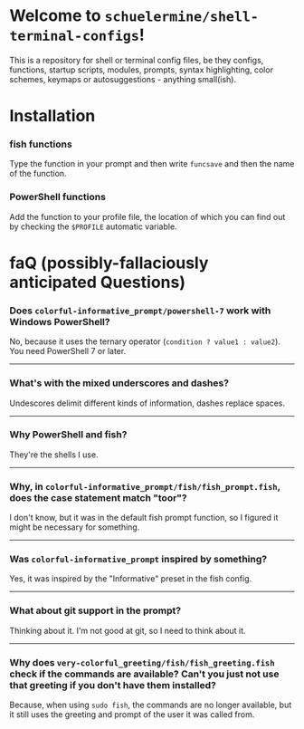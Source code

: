 # Welcome to `schuelermine/shell-terminal-configs`!

This is a repository for shell or terminal config files, be they configs, functions, startup scripts, modules, prompts, syntax highlighting, color schemes, keymaps or autosuggestions - anything small(ish).

# Installation

### fish functions

Type the function in your prompt and then write `funcsave` and then the name of the function.

### PowerShell functions

Add the function to your profile file, the location of which you can find out by checking the `$PROFILE` automatic variable.

# faQ (possibly-**f**allaciously **a**nticipated **Q**uestions)

### Does `colorful-informative_prompt/powershell-7` work with Windows PowerShell?

No, because it uses the ternary operator (`condition ? value1 : value2`).
You need PowerShell 7 or later.

---

### What's with the mixed underscores and dashes?

Undescores delimit different kinds of information, dashes replace spaces.

---

### Why PowerShell and fish?

They're the shells I use.

---

### Why, in `colorful-informative_prompt/fish/fish_prompt.fish`, does the case statement match "toor"?

I don't know, but it was in the default fish prompt function, so I figured it might be necessary for something.

---

### Was `colorful-informative_prompt` inspired by something?

Yes, it was inspired by the "Informative" preset in the fish config.

---

### What about git support in the prompt?

Thinking about it. I'm not good at git, so I need to think about it.

---

### Why does `very-colorful_greeting/fish/fish_greeting.fish` check if the commands are available? Can't you just not use that greeting if you don't have them installed?

Because, when using `sudo fish`, the commands are no longer available, but it still uses the greeting and prompt of the user it was called from.
